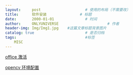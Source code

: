 ```yaml
---
layout:     post                    # 使用的布局（不需要改）
title:      软件安装               # 标题 
date:       2000-01-01              # 时间
author:     ONLYUNIVERSE                      # 作者
header-img: Img/Img1.jpg    #这篇文章标题背景图片
catalog: true                       # 是否归档
tags:                               #标签
    MISC
---
```


[office 激活](https://onlyuniverse.github.io/2019/11/19/office/)

[opencv 环境配置](https://onlyuniverse.github.io/2019/11/19/OPENCV%E7%8E%AF%E5%A2%83%E9%85%8D%E7%BD%AE%E5%8F%8A%E5%AE%89%E8%A3%85/)